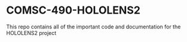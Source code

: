# COMSC-490-HOLOLENS2
This repo contains all of the important code and documentation for the HOLOLENS2 project
